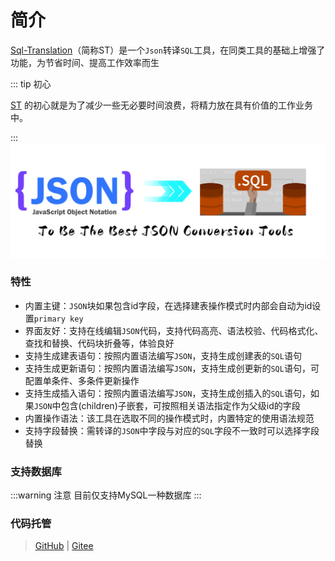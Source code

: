 # 简介
[Sql-Translation](https://github.com/pdxjie/sql-translation)（简称ST）是一个`Json`转译`SQL`工具，在同类工具的基础上增强了功能，为节省时间、提高工作效率而生

::: tip 初心

[ST](https://github.com/pdxjie/sql-translation) 的初心就是为了减少一些无必要时间浪费，将精力放在具有价值的工作业务中。

:::
![](../../asset/bac.png)

### 特性
- 内置主键：`JSON`块如果包含id字段，在选择建表操作模式时内部会自动为id设置`primary key`
- 界面友好：支持在线编辑`JSON`代码，支持代码高亮、语法校验、代码格式化、查找和替换、代码块折叠等，体验良好
- 支持生成建表语句：按照内置语法编写`JSON`，支持生成创建表的`SQL`语句
- 支持生成更新语句：按照内置语法编写`JSON`，支持生成创更新的`SQL`语句，可配置单条件、多条件更新操作
- 支持生成插入语句：按照内置语法编写`JSON`，支持生成创插入的`SQL`语句，如果`JSON`中包含(children)子嵌套，可按照相关语法指定作为父级id的字段
- 内置操作语法：该工具在选取不同的操作模式时，内置特定的使用语法规范
- 支持字段替换：需转译的`JSON`中字段与对应的`SQL`字段不一致时可以选择字段替换

### 支持数据库

:::warning 注意
目前仅支持MySQL一种数据库
:::

### 代码托管
> [GitHub](https://github.com/pdxjie/sql-translation) |  [Gitee](https://github.com/pdxjie/sql-translation)